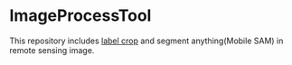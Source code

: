 # ImageProcessTool
This repository includes [label crop](https://github.com/wangzehui20/BatchLabelCrop) and segment anything(Mobile SAM) in remote sensing image.
